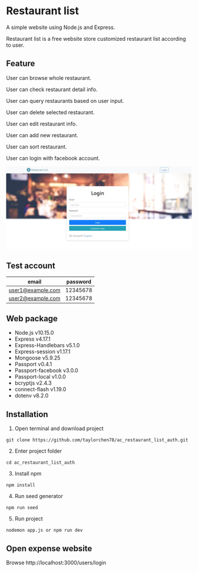# Restaurant list

A simple website using Node.js and Express.

Restaurant list is a free website store customized restaurant list according to user.

## Feature

User can browse whole restaurant.

User can check restaurant detail info.

User can query restaurants based on user input.

User can delete selected restaurant.

User can edit restaurant info.

User can add new restaurant.

User can sort restaurant.

User can login with facebook account.

![Screenshot](/public/img/screenshot.JPG)

## Test account
| email             | password |
| ----------------- | -------- |
| user1@example.com | 12345678 |
| user2@example.com | 12345678 |

## Web package
- Node.js v10.15.0
- Express v4.17.1
- Express-Handlebars v5.1.0
- Express-session v1.17.1
- Mongoose v5.9.25
- Passport v0.4.1
- Passport-facebook v3.0.0
- Passport-local v1.0.0
- bcryptjs v2.4.3
- connect-flash v1.19.0
- dotenv v8.2.0

## Installation
1. Open terminal and download project
```
git clone https://github.com/taylorchen78/ac_restaurant_list_auth.git
```

2. Enter project folder
```
cd ac_restaurant_list_auth
```

3. Install npm
```
npm install
```

4. Run seed generator
```
npm run seed
```

5. Run project
```
nodemon app.js or npm run dev
```

## Open expense website
Browse http://localhost:3000/users/login